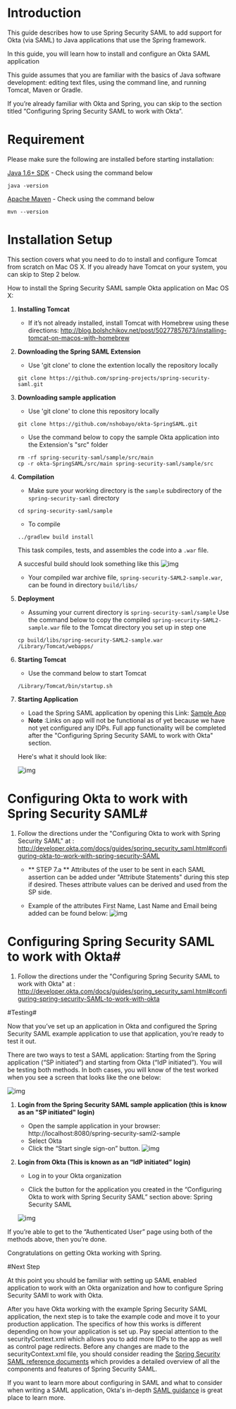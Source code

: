 # Introduction 

This guide describes how to use Spring Security SAML to add support for Okta (via SAML) to Java applications that use the Spring framework.

In this guide, you will learn how to install and configure an Okta SAML application 

This guide assumes that you are familiar with the basics of Java software development: editing text files, using the command line, and running Tomcat, Maven or Gradle.

If you’re already familiar with Okta and Spring, you can skip to the section titled “Configuring Spring Security SAML to work with Okta”.


# Requirement 

Please make sure the following are installed before starting installation:

[Java 1.6+ SDK](http://www.oracle.com/technetwork/java/javase/overview/index.html)
	- Check using the command below 
	
	java -version


[Apache Maven](https://maven.apache.org/download.cgi)
	- Check using the command  below
	
	mvn --version


# Installation Setup

This section covers what you need to do to install and configure Tomcat from scratch on Mac OS X. If you already have Tomcat on your system, you can skip to Step 2 below.

How to install the Spring Security SAML sample Okta application on Mac OS X:

1. **Installing Tomcat** 
	- If it’s not already installed, install Tomcat with Homebrew using these directions: http://blog.bolshchikov.net/post/50277857673/installing-tomcat-on-macos-with-homebrew


2. **Downloading the Spring SAML Extension**

	- Use 'git clone' to clone the extention locally the repository locally

	```script 
	git clone https://github.com/spring-projects/spring-security-saml.git
	```


3. **Downloading sample application**
	
	- Use 'git clone' to clone this repository locally
	
	```script 
	git clone https://github.com/nshobayo/okta-SpringSAML.git
	```

	- Use the command below to copy the sample Okta application into the Extension's "src" folder
	
	```shell
	rm -rf spring-security-saml/sample/src/main
	cp -r okta-SpringSAML/src/main spring-security-saml/sample/src
	```

4. **Compilation**
	
	- Make sure your working directory is the `sample` subdirectory of the `spring-security-saml` directory 
	
	```script 
	cd spring-security-saml/sample
	```

	- To compile 
	
	```shell
	../gradlew build install
	``` 
	This task compiles, tests, and assembles the code into a `.war` file.
	
	A succesful build should look something like this 
	![img](./docs/build.png "A succesful build")


	- Your compiled war archive file, `spring-security-SAML2-sample.war`, can be found in directory `build/libs/`


5. **Deployment**
	
	- Assuming your current directory is `spring-security-saml/sample` Use the command below to copy the compiled `spring-security-SAML2-sample.war` file to the Tomcat directory you set up in step one
	
	```shell
	cp build/libs/spring-security-SAML2-sample.war /Library/Tomcat/webapps/
	```


6. **Starting Tomcat**
	
	- Use the command below to start Tomcat
	
	```shell	
	/Library/Tomcat/bin/startup.sh
	```

	
7. **Starting Application**
	- Load the Spring SAML application by opening this Link: [Sample App](http://localhost:8080/spring-security-saml2-sample/saml/discovery?entityID=http%3A%2F%2Flocalhost%3A8080%2Fspring-security-saml2-sample%2Fsaml%2Fmetadata&returnIDParam=idp)
	- **Note** :Links on app will not be functional as of yet because we have not yet configured any IDPs. Full app functionality  will be completed after the "Configuring Spring Security SAML to work with Okta" section.
	
	Here's what it should look like:

	![img](./docs/sample.png "A screenshot of working app running")


# Configuring Okta to work with Spring Security SAML#

1.	Follow the directions under the "Configuring Okta to work with Spring Security SAML" at
	: http://developer.okta.com/docs/guides/spring_security_saml.html#configuring-okta-to-work-with-spring-security-SAML

	- ** STEP 7.a ** Attributes of the user to be sent in each SAML assertion can be added under "Attribute Statements" during this step if desired. Theses attribute values can be derived and used from the SP side.

	
	- Example of the attributes First Name, Last Name and Email being added can be found below:
	![img](./docs/atAdd.png "A screenshot of working app running")


# Configuring Spring Security SAML to work with Okta#

1.	 Follow the directions under the "Configuring Spring Security SAML to work with Okta" at
	: http://developer.okta.com/docs/guides/spring_security_saml.html#configuring-spring-security-SAML-to-work-with-okta 


#Testing#

Now that you’ve set up an application in Okta and configured the Spring Security SAML example application to use that application, you’re ready to test it out.

There are two ways to test a SAML application: Starting from the Spring application (“SP initiated”) and starting from Okta (“IdP initiated”). You will be testing both methods. In both cases, you will know of the test worked when you see a screen that looks like the one below:

![img](./docs/assert.png "A screenshot of working app running")


1. **Login from the Spring Security SAML sample application (this is know as an "SP initiated" login)**
 
 	- Open the sample application in your browser: http://localhost:8080/spring-security-saml2-sample
 	- Select Okta 
 	- Click the “Start single sign-on” button.
![img](./docs/preAssert.png "A screenshot of working app running")

2. **Login from Okta (This is known as an “IdP initiated” login)**
	- Log in to your Okta organization

	- Click the button for the application you created in the “Configuring Okta to work with Spring Security SAML” section above: Spring Security SAML

	![img](./docs/spring-security-saml-okta-chiclet.png "A screenshot of working app running")


If you’re able to get to the “Authenticated User” page using both of the methods above, then you’re done.

Congratulations on getting Okta working with Spring.


#Next Step

At this point you should be familiar with setting up SAML enabled application to work with an Okta organization and how to configure Spring Security SAMl to work with Okta.

After you have Okta working with the example Spring Security SAML application, the next step is to take the example code and move it to your production application. The specifics of how this works is different depending on how your application is set up. Pay special attention to the securityContext.xml which allows you to add more IDPs to the app as well as control page redirects. Before any changes are made to the securityContext.xml file, you should consider reading the [Spring Security SAML reference documents](http://docs.spring.io/spring-security-saml/docs/1.0.x/reference/html/) which provides a detailed overview of all the components and features of Spring Security SAML.

If you want to learn more about configuring in SAML and what to consider when writing a SAML application, Okta's in-depth [SAML guidance](http://developer.okta.com/docs/getting_started/saml_guidance.html) is great place to learn more.
